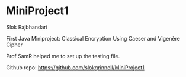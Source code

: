 # MiniProject1

Slok Rajbhandari

First Java Miniproject: Classical Encryption
Using Caeser and Vigenère Cipher

Prof SamR helped me to set up the testing file.

Github repo: https://github.com/slokgrinnell/MiniProject1
